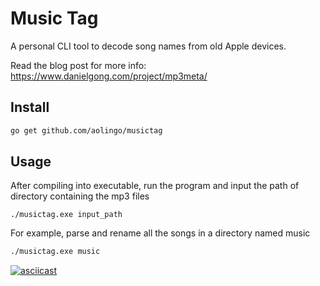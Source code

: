 # Music Tag

A personal CLI tool to decode song names from old Apple devices. 

Read the blog post for more info: https://www.danielgong.com/project/mp3meta/

## Install

```sh
go get github.com/aolingo/musictag
```

## Usage
After compiling into executable, run the program and input the path of directory containing the mp3 files

`./musictag.exe input_path`

For example, parse and rename all the songs in a directory named music

```sh
./musictag.exe music
```

[![asciicast](https://asciinema.org/a/337143.svg)](https://asciinema.org/a/337143)
